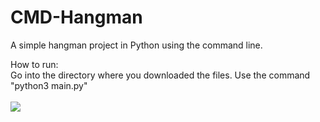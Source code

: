# CMD-Hangman
A simple hangman project in Python using the command line. 
<br> 

How to run:<br> 
Go into the directory where you downloaded the files. 
Use the command "python3 main.py"<br> 
<br> 
![](https://i.imgur.com/3CFICAL.png)<br> 
